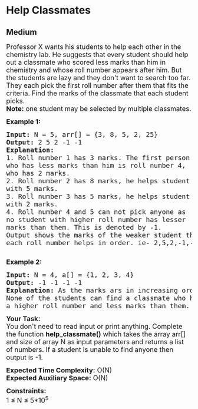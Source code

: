 # Help Classmates
## Medium 
<div class="problem-statement">
                <p></p><p><span style="font-size:18px">Professor X wants his students to help each other in the chemistry lab. He suggests that every student should help out a classmate who scored less marks than him in chemistry and whose roll number appears after him. But the students are lazy and they don't want to search too far. They each pick the first roll number after them that fits the criteria. Find the marks of the classmate that each student picks.<br>
<strong>Note:</strong> one student may be selected by multiple classmates.</span></p>

<p><span style="font-size:18px"><strong>Example 1:</strong></span></p>

<pre><span style="font-size:18px"><strong>Input: </strong>N = 5, arr[] = {3, 8, 5, 2, 25}
<strong>Output:</strong> 2 5 2 -1 -1
<strong>Explanation:</strong> 
1. Roll number 1 has 3 marks. The first person 
who has less marks than him is roll number 4, 
who has 2 marks.
2. Roll number 2 has 8 marks, he helps student 
with 5 marks.
3. Roll number 3 has 5 marks, he helps student 
with 2 marks.
4. Roll number 4 and 5 can not pick anyone as 
no student with higher roll number has lesser 
marks than them. This is denoted by -1.
Output shows the marks of the weaker student that 
each roll number helps in order. ie- 2,5,2,-1,-1</span></pre>

<p><br>
<span style="font-size:18px"><strong>Example 2:</strong></span></p>

<pre><span style="font-size:18px"><strong>Input: </strong>N = 4, a[] = {1, 2, 3, 4}
<strong>Output:</strong> -1 -1 -1 -1&nbsp;
<strong>Explanation:</strong> As the marks ars in increasing order. 
None of the students can find a classmate who has 
a higher roll number and less marks than them.
</span></pre>

<p><span style="font-size:18px"><strong>Your Task: </strong>&nbsp;<br>
You don't need to read input or print anything. Complete the function <strong>help_classmate()</strong> which takes the array arr[] and&nbsp;size of array N as input parameters and returns a list of numbers. If a student is unable to find anyone then output is&nbsp;-1.</span></p>

<p><span style="font-size:18px"><strong>Expected Time Complexity:</strong> O(N)<br>
<strong>Expected Auxiliary Space:</strong> O(N)</span></p>

<p><span style="font-size:18px"><strong>Constraints:</strong><br>
1 ≤ N ≤ 5*10<sup>5</sup></span></p>
 <p></p>
            </div>